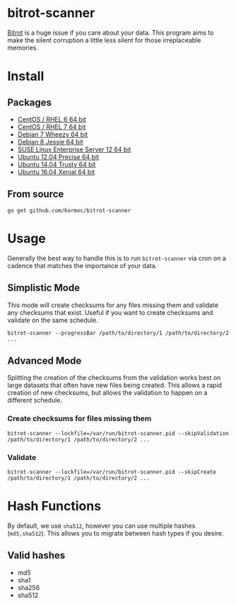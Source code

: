 # bitrot-scanner

[Bitrot](https://arstechnica.com/information-technology/2014/01/bitrot-and-atomic-cows-inside-next-gen-filesystems/) is a huge issue if you care about your data.
This program aims to make the silent corruption a little less silent for those irreplaceable memories.

# Install

## Packages

 * [CentOS / RHEL 6 64 bit](https://packager.io/gh/kormoc/bitrot-scanner/install#centos-6-bitrot-scanner)
 * [CentOS / RHEL 7 64 bit](https://packager.io/gh/kormoc/bitrot-scanner/install#centos-7-bitrot-scanner)
 * [Debian 7 Wheezy 64 bit](https://packager.io/gh/kormoc/bitrot-scanner/install#debian-7-bitrot-scanner)
 * [Debian 8 Jessie 64 bit](https://packager.io/gh/kormoc/bitrot-scanner/install#debian-8-bitrot-scanner)
 * [SUSE Linux Enterprise Server 12 64 bit](https://packager.io/gh/kormoc/bitrot-scanner/install#sles-12-bitrot-scanner)
 * [Ubuntu 12.04 Precise 64 bit](https://packager.io/gh/kormoc/bitrot-scanner/install#ubuntu-12-04-bitrot-scanner)
 * [Ubuntu 14.04 Trusty 64 bit](https://packager.io/gh/kormoc/bitrot-scanner/install#ubuntu-14-04-bitrot-scanner)
 * [Ubuntu 16.04 Xenial 64 bit](https://packager.io/gh/kormoc/bitrot-scanner/install#ubuntu-16-04-bitrot-scanner)

## From source

`go get github.com/kormoc/bitrot-scanner`

# Usage

Generally the best way to handle this is to run `bitrot-scanner` via cron on a cadence that matches the importance of your data.

## Simplistic Mode

This mode will create checksums for any files missing them and validate any checksums that exist. Useful if you want to create checksums and validate on the same schedule.

`bitrot-scanner --progressBar /path/to/directory/1 /path/to/directory/2 ...`

## Advanced Mode

Splitting the creation of the checksums from the validation works best on large datasets that often have new files being created.
This allows a rapid creation of new checksums, but allows the validation to happen on a different schedule.

### Create checksums for files missing them

`bitrot-scanner --lockfile=/var/run/bitrot-scanner.pid --skipValidation /path/to/directory/1 /path/to/directory/2 ...`

### Validate

`bitrot-scanner --lockfile=/var/run/bitrot-scanner.pid --skipCreate /path/to/directory/1 /path/to/directory/2 ...`

# Hash Functions

By default, we use `sha512`, however you can use multiple hashes (`md5,sha512`). This allows you to migrate between hash types if you desire.

## Valid hashes

 * md5
 * sha1
 * sha256
 * sha512
